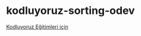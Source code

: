 # kodluyoruz-sorting-odev

[Kodluyoruz Eğitimleri için](https://app.patika.dev/referral/yunusugdul)
